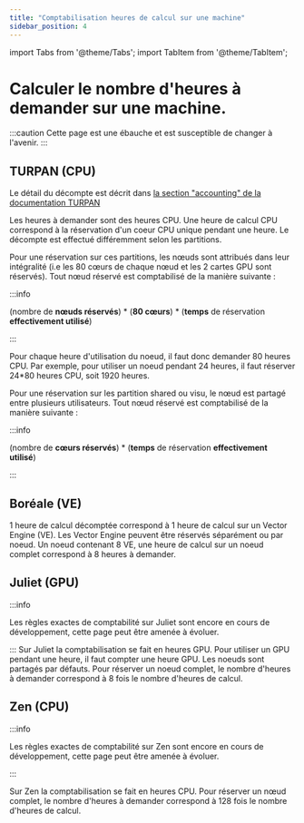 ```yaml
---
title: "Comptabilisation heures de calcul sur une machine"
sidebar_position: 4
---
```


import Tabs from '@theme/Tabs';
import TabItem from '@theme/TabItem';

# Calculer le nombre d'heures à demander sur une machine.

:::caution
Cette page est une ébauche et est susceptible de changer à l'avenir.
:::

## TURPAN (CPU)

Le détail du décompte est décrit dans  [la section "accounting" de la documentation TURPAN](https://www.mesonet.fr/documentation/user-documentation/arch_exp/turpan/accounting/accounting-rules//documentation/user-documentation/arch_exp/turpan/accounting/accounting-rules)

Les heures à demander sont des heures CPU. Une heure de calcul CPU correspond à la réservation d'un coeur CPU unique pendant une heure. Le décompte est effectué différemment selon les partitions.

<Tabs>
  <TabItem label="Partitions small big et full" value="notshared" default>

Pour une réservation sur ces partitions, les nœuds sont attribués dans leur intégralité (i.e les 80 cœurs de chaque nœud et les 2 cartes GPU sont réservés). Tout nœud réservé est comptabilisé de la manière suivante :

:::info

(nombre de **nœuds réservés**) \* (**80 cœurs**) \* (**temps** de réservation **effectivement utilisé**)

:::

Pour chaque heure d'utilisation du noeud, il faut donc demander 80 heures CPU. Par exemple, pour utiliser un noeud pendant 24 heures, il faut réserver 24*80 heures CPU, soit 1920 heures.

  </TabItem>


  <TabItem label="Partition share et visu" value="shared">

Pour une réservation sur les partition shared ou visu, le nœud est partagé entre plusieurs utilisateurs. Tout nœud réservé est comptabilisé de la manière suivante :

:::info

(nombre de **cœurs réservés**) * (**temps** de réservation **effectivement utilisé**)

:::

  </TabItem>
</Tabs>

## Boréale (VE)

 1 heure de calcul décomptée correspond à 1 heure de calcul sur un Vector Engine (VE). Les Vector Engine peuvent être réservés séparément ou par noeud. Un noeud contenant 8 VE, une heure de calcul sur un noeud complet correspond à 8 heures à demander.

## Juliet (GPU)

:::info

Les règles exactes de comptabilité sur Juliet sont encore en cours de développement, cette page peut être amenée à évoluer.

:::
Sur Juliet la comptabilisation se fait en heures GPU. Pour utiliser un GPU pendant une heure, il faut compter une heure GPU. Les noeuds sont partagés par défauts. Pour réserver un noeud complet, le nombre d'heures à demander correspond à 8 fois le nombre d'heures de calcul.

## Zen (CPU)
:::info

Les règles exactes de comptabilité sur Zen sont encore en cours de développement, cette page peut être amenée à évoluer.

:::

Sur Zen la comptabilisation se fait en heures CPU. Pour réserver un nœud complet, le nombre d'heures à demander correspond à 128 fois le nombre d'heures de calcul.
